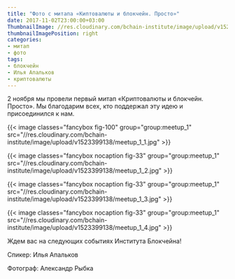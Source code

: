 ```yaml
---
title: "Фото с митапа «Киптовалюты и блокчейн. Просто»"
date: 2017-11-02T23:00:00+03:00
ThumbnailImage: //res.cloudinary.com/bchain-institute/image/upload/v1523399138/meetup_1_1.jpg
thumbnailImagePosition: right
categories:
- митап
- фото
tags:
- блокчейн
- Илья Апальков
- криптовалюты
---
```


2 ноября мы провели первый митап «Криптовалюты и блокчейн. Просто». Мы благодарим всех, кто поддержал эту идею и присоединился к нам.
<!--more-->

{{< image classes="fancybox fig-100" group="group:meetup_1" src="//res.cloudinary.com/bchain-institute/image/upload/v1523399138/meetup_1_1.jpg" >}}

{{< image classes="fancybox nocaption fig-33" group="group:meetup_1" src="//res.cloudinary.com/bchain-institute/image/upload/v1523399138/meetup_1_2.jpg" >}}

{{< image classes="fancybox nocaption fig-33" group="group:meetup_1" src="//res.cloudinary.com/bchain-institute/image/upload/v1523399138/meetup_1_3.jpg" >}}

{{< image classes="fancybox nocaption fig-33" group="group:meetup_1" src="//res.cloudinary.com/bchain-institute/image/upload/v1523399138/meetup_1_4.jpg" >}}

Ждем вас на следующих событиях Института Блокчейна!

Спикер: Илья Апальков

Фотограф: Александр Рыбка
